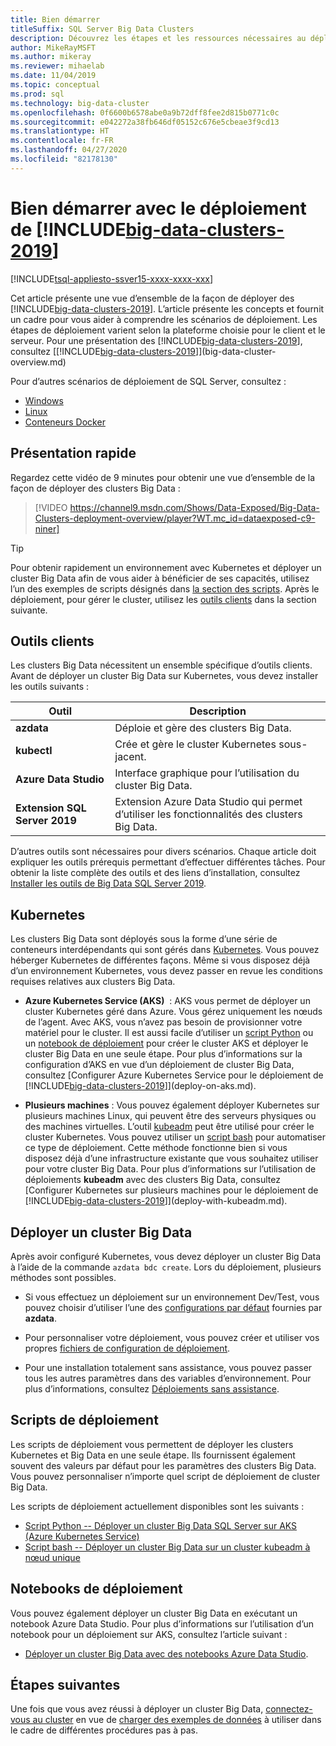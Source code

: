 ```yaml
---
title: Bien démarrer
titleSuffix: SQL Server Big Data Clusters
description: Découvrez les étapes et les ressources nécessaires au déploiement de clusters Big Data SQL Server.
author: MikeRayMSFT
ms.author: mikeray
ms.reviewer: mihaelab
ms.date: 11/04/2019
ms.topic: conceptual
ms.prod: sql
ms.technology: big-data-cluster
ms.openlocfilehash: 0f6600b6578abe0a9b72dff8fee2d815b0771c0c
ms.sourcegitcommit: e042272a38fb646df05152c676e5cbeae3f9cd13
ms.translationtype: HT
ms.contentlocale: fr-FR
ms.lasthandoff: 04/27/2020
ms.locfileid: "82178130"
---
```

# <a name="get-started-with-big-data-clusters-2019-deployment"></a>Bien démarrer avec le déploiement de [!INCLUDE[big-data-clusters-2019](../includes/ssbigdataclusters-ss-nover.md)]

[!INCLUDE[tsql-appliesto-ssver15-xxxx-xxxx-xxx](../includes/tsql-appliesto-ssver15-xxxx-xxxx-xxx.md)]

Cet article présente une vue d’ensemble de la façon de déployer des [!INCLUDE[big-data-clusters-2019](../includes/ssbigdataclusters-ss-nover.md)]. L’article présente les concepts et fournit un cadre pour vous aider à comprendre les scénarios de déploiement. Les étapes de déploiement varient selon la plateforme choisie pour le client et le serveur. Pour une présentation des [!INCLUDE[big-data-clusters-2019](../includes/ssbigdataclusters-ss-nover.md)], consultez [[!INCLUDE[big-data-clusters-2019](../includes/ssbigdataclusters-ver15.md)]](big-data-cluster-overview.md)

Pour d’autres scénarios de déploiement de SQL Server, consultez :

- [Windows](../database-engine/install-windows/install-sql-server.md)
- [Linux](../linux/sql-server-linux-setup.md)
- [Conteneurs Docker](../linux/sql-server-linux-configure-docker.md)

## <a name="quick-introduction"></a>Présentation rapide 

Regardez cette vidéo de 9 minutes pour obtenir une vue d’ensemble de la façon de déployer des clusters Big Data :

> [!VIDEO https://channel9.msdn.com/Shows/Data-Exposed/Big-Data-Clusters-deployment-overview/player?WT.mc_id=dataexposed-c9-niner]


> [!TIP]
> Pour obtenir rapidement un environnement avec Kubernetes et déployer un cluster Big Data afin de vous aider à bénéficier de ses capacités, utilisez l’un des exemples de scripts désignés dans [la section des scripts](#scripts). Après le déploiement, pour gérer le cluster, utilisez les [outils clients](#tools) dans la section suivante.


## <a name="client-tools"></a><a id="tools"></a> Outils clients

Les clusters Big Data nécessitent un ensemble spécifique d’outils clients. Avant de déployer un cluster Big Data sur Kubernetes, vous devez installer les outils suivants :

| Outil | Description |
|---|---|
| **azdata** | Déploie et gère des clusters Big Data. |
| **kubectl** | Crée et gère le cluster Kubernetes sous-jacent. |
| **Azure Data Studio** | Interface graphique pour l’utilisation du cluster Big Data. |
| **Extension SQL Server 2019** | Extension Azure Data Studio qui permet d’utiliser les fonctionnalités des clusters Big Data. |

D’autres outils sont nécessaires pour divers scénarios. Chaque article doit expliquer les outils prérequis permettant d’effectuer différentes tâches. Pour obtenir la liste complète des outils et des liens d’installation, consultez [Installer les outils de Big Data SQL Server 2019](deploy-big-data-tools.md).

## <a name="kubernetes"></a>Kubernetes

Les clusters Big Data sont déployés sous la forme d’une série de conteneurs interdépendants qui sont gérés dans [Kubernetes](https://kubernetes.io/docs/home). Vous pouvez héberger Kubernetes de différentes façons. Même si vous disposez déjà d’un environnement Kubernetes, vous devez passer en revue les conditions requises relatives aux clusters Big Data.

- **Azure Kubernetes Service (AKS)**  : AKS vous permet de déployer un cluster Kubernetes géré dans Azure. Vous gérez uniquement les nœuds de l’agent. Avec AKS, vous n’avez pas besoin de provisionner votre matériel pour le cluster. Il est aussi facile d’utiliser un [script Python](quickstart-big-data-cluster-deploy.md) ou un [notebook de déploiement](notebooks-deploy.md) pour créer le cluster AKS et déployer le cluster Big Data en une seule étape. Pour plus d’informations sur la configuration d’AKS en vue d’un déploiement de cluster Big Data, consultez [Configurer Azure Kubernetes Service pour le déploiement de [!INCLUDE[big-data-clusters-2019](../includes/ssbigdataclusters-ver15.md)]](deploy-on-aks.md).

- **Plusieurs machines** : Vous pouvez également déployer Kubernetes sur plusieurs machines Linux, qui peuvent être des serveurs physiques ou des machines virtuelles. L’outil [kubeadm](https://kubernetes.io/docs/setup/independent/create-cluster-kubeadm/) peut être utilisé pour créer le cluster Kubernetes. Vous pouvez utiliser un [script bash](deployment-script-single-node-kubeadm.md) pour automatiser ce type de déploiement. Cette méthode fonctionne bien si vous disposez déjà d’une infrastructure existante que vous souhaitez utiliser pour votre cluster Big Data. Pour plus d’informations sur l’utilisation de déploiements **kubeadm** avec des clusters Big Data, consultez [Configurer Kubernetes sur plusieurs machines pour le déploiement de [!INCLUDE[big-data-clusters-2019](../includes/ssbigdataclusters-ver15.md)]](deploy-with-kubeadm.md).

## <a name="deploy-a-big-data-cluster"></a>Déployer un cluster Big Data

Après avoir configuré Kubernetes, vous devez déployer un cluster Big Data à l’aide de la commande `azdata bdc create`. Lors du déploiement, plusieurs méthodes sont possibles.

- Si vous effectuez un déploiement sur un environnement Dev/Test, vous pouvez choisir d’utiliser l’une des [configurations par défaut](deployment-guidance.md#deploy) fournies par **azdata**.

- Pour personnaliser votre déploiement, vous pouvez créer et utiliser vos propres [fichiers de configuration de déploiement](deployment-guidance.md#configfile).

- Pour une installation totalement sans assistance, vous pouvez passer tous les autres paramètres dans des variables d’environnement. Pour plus d’informations, consultez [Déploiements sans assistance](deployment-guidance.md#unattended).


## <a name="deployment-scripts"></a><a id="scripts"></a> Scripts de déploiement

Les scripts de déploiement vous permettent de déployer les clusters Kubernetes et Big Data en une seule étape. Ils fournissent également souvent des valeurs par défaut pour les paramètres des clusters Big Data. Vous pouvez personnaliser n’importe quel script de déploiement de cluster Big Data.

Les scripts de déploiement actuellement disponibles sont les suivants :

- [Script Python -- Déployer un cluster Big Data SQL Server sur AKS (Azure Kubernetes Service)](quickstart-big-data-cluster-deploy.md)
- [Script bash -- Déployer un cluster Big Data sur un cluster kubeadm à nœud unique](deployment-script-single-node-kubeadm.md)

## <a name="deployment-notebooks"></a>Notebooks de déploiement

Vous pouvez également déployer un cluster Big Data en exécutant un notebook Azure Data Studio. Pour plus d’informations sur l’utilisation d’un notebook pour un déploiement sur AKS, consultez l’article suivant :

- [Déployer un cluster Big Data avec des notebooks Azure Data Studio](notebooks-deploy.md).

## <a name="next-steps"></a>Étapes suivantes

Une fois que vous avez réussi à déployer un cluster Big Data, [connectez-vous au cluster](connect-to-big-data-cluster.md) en vue de [charger des exemples de données](tutorial-load-sample-data.md) à utiliser dans le cadre de différentes procédures pas à pas.
